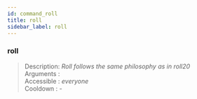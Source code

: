 ```yaml
---
id: command_roll
title: roll
sidebar_label: roll
---
```


### roll

> Description: _Roll follows the same philosophy as in roll20_<br>
> Arguments  : _<!roll sequence>_<br>
> Accessible : _everyone_<br>
> Cooldown   : _-_<br>